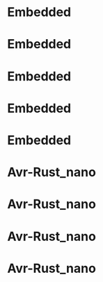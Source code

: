 # Embedded
# Embedded
# Embedded
# Embedded
# Embedded
# Avr-Rust_nano
# Avr-Rust_nano
# Avr-Rust_nano
# Avr-Rust_nano
